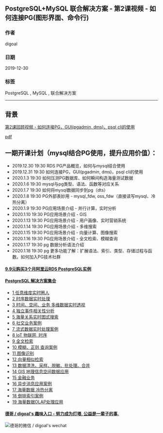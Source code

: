 ## PostgreSQL+MySQL 联合解决方案 - 第2课视频 - 如何连接PG(图形界面、命令行)
                                                                                                             
### 作者                                                                    
digoal                                                                                                             
                                                                                                             
### 日期                                                                                                             
2019-12-30                                                                                                          
                                                                                                             
### 标签                                                                                                             
PostgreSQL , MySQL , 联合解决方案    
                                                                                                             
----                                                                                                             
                                                                                                             
## 背景   
[第2课回顾视频 - 如何连接PG，GUI(pgadmin, dms)，psql cli的使用](https://yq.aliyun.com/live/1872)    
  
[pdf](20200118_01_pdf_002.pdf)  
  
## 一期开课计划（mysql结合PG使用，提升应用价值）：  
  
- 2019.12.30 19:30 RDS PG产品概览，如何与mysql结合使用    
- 2019.12.31 19:30 如何连接PG，GUI(pgadmin, dms)，psql cli的使用     
- 2020.1.3 19:30 如何压测PG数据库、如何瞬间构造海量测试数据    
- 2020.1.6 19:30 mysql与pg类型、语法、函数等对应关系    
- 2020.1.7 19:30 如何将mysql数据同步到pg（dts）   
- 2020.1.8 19:30 PG外部表妙用 - mysql_fdw, oss_fdw（直接读写mysql、冷热分离）    
- 2020.1.9 19:30 PG应用场景介绍 - 并行计算，实时分析   
- 2020.1.10 19:30 PG应用场景介绍 - GIS    
- 2020.1.13 19:30 PG应用场景介绍 - 用户画像、实时营销系统    
- 2020.1.14 19:30 PG应用场景介绍 - 多维搜索    
- 2020.1.15 19:30 PG应用场景介绍 - 向量计算、图像搜索    
- 2020.1.16 19:30 PG应用场景介绍 - 全文检索、模糊查询    
- 2020.1.17 19:30 pg 数据分析语法介绍    
- 2020.1.18 19:30 pg 更多功能了解：扩展语法、索引、类型、存储过程与函数。如何加入PG技术社群    
  
  
  
  
  
  
  
  
  
  
  
  
  
  
  
  
  
  
  
  
  
  
  
  
  
  
  
  
  
  
  
  
  
  
  
  
#### [9.9元购买3个月阿里云RDS PostgreSQL实例](https://www.aliyun.com/database/postgresqlactivity "57258f76c37864c6e6d23383d05714ea")
  
  
#### [PostgreSQL 解决方案集合](https://yq.aliyun.com/topic/118 "40cff096e9ed7122c512b35d8561d9c8")
- [1 任意维度实时圈人](https://yq.aliyun.com/topic/118 "40cff096e9ed7122c512b35d8561d9c8")
- [2 时序数据实时处理](https://yq.aliyun.com/topic/118 "40cff096e9ed7122c512b35d8561d9c8")
- [3 时间、空间、业务 多维数据实时透视](https://yq.aliyun.com/topic/118 "40cff096e9ed7122c512b35d8561d9c8")
- [4 独立事件相关性分析](https://yq.aliyun.com/topic/118 "40cff096e9ed7122c512b35d8561d9c8")
- [5 海量关系实时图式搜索](https://yq.aliyun.com/topic/118 "40cff096e9ed7122c512b35d8561d9c8")
- [6 社交业务案例](https://yq.aliyun.com/topic/118 "40cff096e9ed7122c512b35d8561d9c8")
- [7 流式数据实时处理案例](https://yq.aliyun.com/topic/118 "40cff096e9ed7122c512b35d8561d9c8")
- [8 IoT 物联网, 时序](https://yq.aliyun.com/topic/118 "40cff096e9ed7122c512b35d8561d9c8")
- [9 全文检索](https://yq.aliyun.com/topic/118 "40cff096e9ed7122c512b35d8561d9c8")
- [10 模糊、正则 查询案例](https://yq.aliyun.com/topic/118 "40cff096e9ed7122c512b35d8561d9c8")
- [11 图像识别](https://yq.aliyun.com/topic/118 "40cff096e9ed7122c512b35d8561d9c8")
- [12 向量相似检索](https://yq.aliyun.com/topic/118 "40cff096e9ed7122c512b35d8561d9c8")
- [13 数据清洗、采样、脱敏、批处理、合并](https://yq.aliyun.com/topic/118 "40cff096e9ed7122c512b35d8561d9c8")
- [14 GIS 地理信息空间数据应用](https://yq.aliyun.com/topic/118 "40cff096e9ed7122c512b35d8561d9c8")
- [15 金融业务](https://yq.aliyun.com/topic/118 "40cff096e9ed7122c512b35d8561d9c8")
- [16 异步消息应用案例](https://yq.aliyun.com/topic/118 "40cff096e9ed7122c512b35d8561d9c8")
- [17 海量数据 冷热分离](https://yq.aliyun.com/topic/118 "40cff096e9ed7122c512b35d8561d9c8")
- [18 倒排索引案例](https://yq.aliyun.com/topic/118 "40cff096e9ed7122c512b35d8561d9c8")
- [19 海量数据OLAP处理应用](https://yq.aliyun.com/topic/118 "40cff096e9ed7122c512b35d8561d9c8")
  
  
#### [德哥 / digoal's 趣味入口 - 努力成为灯塔, 公益是一辈子的事.](https://github.com/digoal/blog/blob/master/README.md "22709685feb7cab07d30f30387f0a9ae")
  
  
![德哥的微信 / digoal's wechat](../pic/digoal_weixin.jpg "f7ad92eeba24523fd47a6e1a0e691b59")
  
